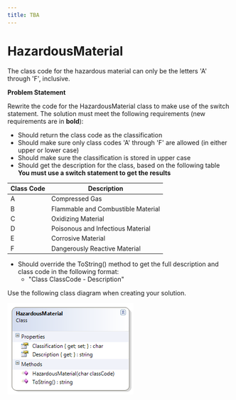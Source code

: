 ```yaml
---
title: TBA
---
```

# HazardousMaterial

The class code for the hazardous material can only be the letters 'A' through 'F', inclusive.

**Problem Statement**

Rewrite the code for the HazardousMaterial class to make use of the switch statement. The solution must meet the following requirements (new requirements are in **bold**):

* Should return the class code as the classification
* Should make sure only class codes 'A' through 'F' are allowed (in either upper or lower case)
* Should make sure the classification is stored in upper case
* Should get the description for the class, based on the following table
  **You must use a switch statement to get the results**

Class Code | Description
-----------|-----------------------------------
A          | Compressed Gas
B          | Flammable and Combustible Material
C          | Oxidizing Material
D          | Poisonous and Infectious Material
E          | Corrosive Material
F          | Dangerously Reactive Material

* Should override the ToString() method to get the full description and class code in the following format:
  * "Class ClassCode - Description"

Use the following class diagram when creating your solution.

![](./H-HazardousMaterial.png)
